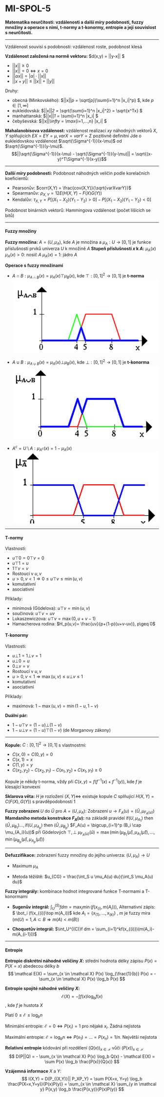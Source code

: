 # MI-SPOL-5	
**Matematika neurčitosti: vzdálenosti a další míry podobnosti, fuzzy množiny a operace s nimi, t-normy a t-konormy, entropie a její souvislost s neurčitostí.**

---

Vzdálenost souvisí s podobností: vzdálenost roste, podobnost klesá

**Vzdálenost založená na normě vektoru:** $d(x,y) = ||y-x|| $
* $||x||\geq 0$
* $||x||=0 \Leftrightarrow x=0$
* $||\alpha x|| = |\alpha| \cdot ||x||$
* $||x+y|| \leq ||x||+||y||$

Druhy:
* obecná (Minkovského): $||x||_p = \sqrt[p]{\sum_{i=1}^n |x_i|^p} $, kde $p \in [1, \infty]$
* eukleidovská: $||x||_2 = \sqrt{\sum_{i=1}^n |x_i|^2} = \sqrt{x^Tx} $
* manhattanská: $||x||_1 = \sum_{i=1}^n |x_i| $
* čebyševská: $||x||_\infty = \max_{i=1,...,n} |x_i| $

**Mahalanobisova vzdálenost:** vzdálenost realizací $xy$ náhodných vektorů $X,Y$ splňujících $EX = EY = \mu, varX = varY = \Sigma$ pozitivně definitní
Jde o eukleidovskou vzdálenost $\sqrt{\Sigma^{-1}}(x-\mu)$ od $\sqrt{\Sigma^{-1}}(y-\mu)$.
$$||\sqrt{\Sigma^{-1}}(x-\mu) - \sqrt{\Sigma^{-1}}(y-\mu)|| = \sqrt{(x-y)^T\Sigma^{-1}(x-y)}$$

---

**Další míry podobnosti:**
Podobnost náhodných veličin podle korelačních koeficientů:
* Pearsonův: $corr(X,Y) = \frac{cov(X,Y)}{\sqrt{varXvarY}}$
* Spearmanův: $\rho_{X,Y} = 12E\left( H(X,Y) - F(X)G(Y) \right)$
* Kendalův: $\tau_{X,Y} = P[(X_1-X_2)(Y_1-Y_2)>0] - P[(X_1-X_2)(Y_1-Y_2)<0]$

Podobnost binárních vektorů: Hammingova vzdálenost (počet lišících se bitů)

---

#### Fuzzy množiny

**Fuzzy množina:** $A = (U, \mu_A)$, kde $A$ je množina a $\mu_A: U \rightarrow [0,1]$ je funkce příslušnosti prvků univerza $U$ k množině $A$
**Stupeň příslušnosti $x$ k $A$:** $\mu_A(x)$ 
$\mu_A(x) >0$: nosič $A$
$\mu_A(x) =1$: jádro $A$

**Operace s fuzzy množinami**
* $A \cap B: \mu_{A\cap B}(x) = \mu_A(x) \top\mu_B(x)$, kde $\top:[0,1]^2 \rightarrow [0,1]$ je **t-norma**
![](fuzint.png)

* $A \cup B: \mu_{A\cup B}(x) = \mu_A(x) \bot\mu_B(x)$, kde $\bot:[0,1]^2 \rightarrow [0,1]$ je **t-konorma**
![](fuzjoin.png)

* $A^c = U \setminus A: \mu_{A^c}(x) = 1-\mu_A(x)$ 
![](fuzneg.png)

---

#### T-normy
Vlastnosti:
* $u \top 0 = 0 \top v = 0$
* $u \top 1 = u$
* $1 \top v = v$
* Rostoucí v $u, v$
* $u>0, v<1 \Rightarrow 0 \leq u\top v \leq \min(u,v)$
* komutativní
* asociativní

Příklady:
* minimová (Gödelova): $u\top v = \min(u,v)$
* součinová: $u\top v = uv$
* Lukaszewiczova: $u\top v = \max(0, u+v-1)$
* Hamacherova rodina: $H_p(u,v)=  \frac{uv}{p+(1-p)(u+v-uv)}, p\geq 0$

#### T-konormy

Vlastnosti:
* $u \bot 1 = 1 \bot v = 1$
* $u \bot 0 = u$
* $0 \bot v = v$
* Rostoucí v $u, v$
* $u>0, v<1 \Rightarrow \max(u,v) \leq u\bot v \leq 1$
* komutativní
* asociativní

Příklady:
* maximová: $1-\max(u,v) = \min(1-u, 1-v)$

**Duální pár:**
* $1-u \top v = (1-u) \bot (1-v)$
* $1-u \bot v = (1-u) \top (1-v)$
(de Morganovy zákony)

---

**Kopule:** $C: [0,1]^2 \rightarrow [0,1]$ s vlastnostmi:
* $C(x,0) = C(0,y) = 0$
* $C(x,1) = x$
* $C(1,y) = y$
* $C(x_2,y_2) - C(x_2,y_1) - C(x_1,y_2) + C(x_1,y_1) \geq 0$

Kopule je někdy t-norma, vždy při $C(x,y) = f(f^{-1}(x) + f^{-1}(y))$, kde $f$ je klesající konvexní 

**Sklarova věta:** $H$ je rozložení $(X,Y) \Leftrightarrow$ existuje kopule $C$ splňující $H(X,Y) = C(F(X), G(Y))$ s pravděpodobností 1 

**Fuzzy zobrazení** $U$ do $\hat U$ pro $A=(U, \mu_A):$
Zobrazení $u \rightarrow F_A(u) = (\hat U, \mu_{F_A(u)})$
**Mamdaniho metoda konstrukce $F_A(u)$:** na základě pravidel
$\text{if}(U, \mu_{A_1}) \text{ then } (\hat U, \mu_{B_1}) ..., \text{if}(U, \mu_{A_p}) \text{ then } (\hat U, \mu_{B_p})$
$F_A(u) = \bigcup_{i=1}^p (B_i \cap \mu_{A_i}(u))$ při Gödelových $\top, \bot$
$\mu_{F_A(u)}(\hat u) = \max (\min(\mu_{B_1}(\hat \mu), \mu_{A_1}(\hat \mu)), ..., \min(\mu_{B_p}(\hat \mu), \mu_{A_p}(\hat \mu)))$

---

**Defuzzifikace:** zobrazení fuzzy množiny do jejího univerza: $(U, \mu_A) \rightarrow U$

* Maximum $\mu_A$

* Metoda těžiště: $u_{CG} = \frac{\int_S u \mu_A(u) du}{\int_S \mu_A(u) du}$


**Fuzzy integrály:** kombinace hodnot integrované funkce T-normami a T-konormami
* **Sugenův integrál:** 
$\int_U^{(S)}f dm = \max_i \min(f(x_{(i)}, m(A_i)))$, 
Alternativní zápis: $ \bot_i (f(x_{(i)}\top m(A_i))$
kde $A_i = \{x_{(1)}, ... , x_{(k)}\}$ , $m$ je fuzzy míra
($m(U) = 1, A \subset B \Rightarrow m(A) < m(B)$)

* **Choquetův integrál:** 
$\int_U^{(C)}f dm = \sum_{i=1}^kf(x_{(i)})(m(A_i)-m(A_{i-1}))$

-----

#### Entropie

**Entropie diskrétní náhodné veličiny $X$:** střední hodnota délky zápisu $P(x) = P(X=x)$ abedecou délky $b$
$$
\mathcal E(X) = \sum_{x \in \mathcal X} P(x) \log_{\frac{1}{b}} P(x) = - \sum_{x \in \mathcal X} P(x) \log_b P(x) 
$$

**Entropie spojité náhodné veličiny $X$:**
$$
\mathcal E(X) = - \int f(x) \log_b f(x) 
$$, kde $f$ je hustota $X$

Platí $0 \leq \mathcal E \leq \log_b n$

Minimální entropie: $\mathcal E = 0 \Leftrightarrow P(x_i) = 1$ pro nějaké $x_i$. 
Žádná nejistota

Maximální entropie: $\mathcal E = \log_b n \Leftrightarrow P(x_1) = ... = P(x_n) = 1/n$.
Největší nejistota

**Relativní entropie** kódování při rozdělení $(Q(x))_{x \in \mathcal X}$ vůči $(P(x))_{x \in \mathcal X}$ 
$$
D(P||Q) = - \sum_{x \in \mathcal X} P(x) \log_b Q(x) - \mathcal E(X) = \sum P(x) \log_b \frac{P(x)}{Q(x)}
$$

**Vzájemná informace** $X$ a $Y$:
$$
I(X,Y) = D(P_{(X,Y)}|| P_XP_Y) = \sum P(X=x, Y=y) \log_b \frac{P(X=x,Y=y)}{P(x)P(y)} = \sum_{x \in \mathcal X} \sum_{y in \mathcal y} P(x,y) \log_b \frac{P(x,y)}{P(x)P(y)}
$$